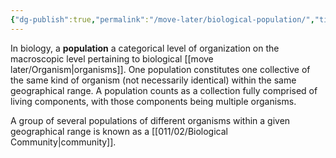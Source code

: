 ```yaml
---
{"dg-publish":true,"permalink":"/move-later/biological-population/","title":"Population (Biology)","tags":["BIOL305","BIOL412","BIOL422"],"noteIcon":"1","created":"2024-10-03T22:00:55.041-07:00","updated":"2024-10-03T22:30:54.047-07:00"}
---
```


In biology, a **population** a categorical level of organization on the macroscopic level pertaining to biological [[move later/Organism\|organisms]]. One population constitutes one collective of the same kind of organism (not necessarily identical) within the same geographical range. A population counts as a collection fully comprised of living components, with those components being multiple organisms.

A group of several populations of different organisms within a given geographical range is known as a [[011/02/Biological Community\|community]].